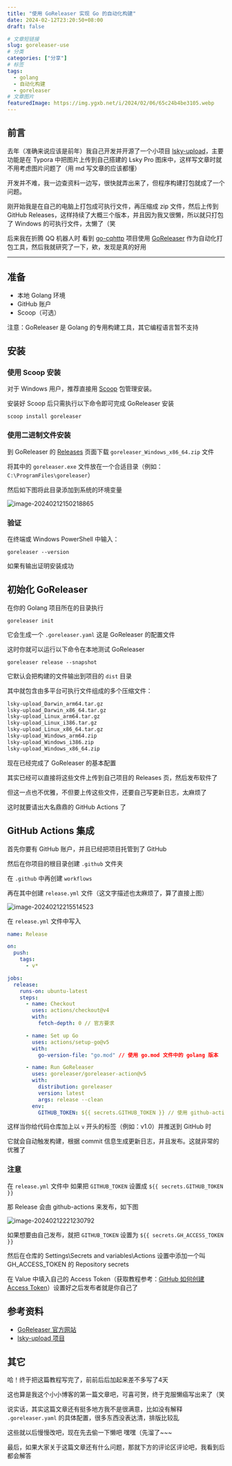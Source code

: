 ```yaml
---
title: "使用 GoReleaser 实现 Go 的自动化构建"
date: 2024-02-12T23:20:50+08:00
draft: false

# 文章短链接
slug: goreleaser-use
# 分类
categories: ["分享"]
# 标签
tags:
  - golang
  - 自动化构建
  - goreleaser
# 文章图片
featuredImage: https://img.ygxb.net/i/2024/02/06/65c24b4be3105.webp
---
```


## 前言

去年（准确来说应该是前年）我自己开发并开源了一个小项目 [lsky-upload](https://github.com/ygxbnet/lsky-upload)，主要功能是在 Typora 中把图片上传到自己搭建的 Lsky Pro 图床中，这样写文章时就不用考虑图片问题了（用 md 写文章的应该都懂）

开发并不难，我一边查资料一边写，很快就弄出来了，但程序构建打包就成了一个问题。

刚开始我是在自己的电脑上打包成可执行文件，再压缩成 zip 文件，然后上传到 GitHub Releases，这样持续了大概三个版本，并且因为我又很懒，所以就只打包了 Windows 的可执行文件，太懒了（笑

后来我在折腾 QQ 机器人时 看到 [go-cqhttp](https://github.com/Mrs4s/go-cqhttp) 项目使用 [GoReleaser](https://github.com/goreleaser/goreleaser) 作为自动化打包工具，然后我就研究了一下，欸，发现是真的好用

---

## 准备

- 本地 Golang 环境
- GitHub 账户
- Scoop（可选）

注意：GoReleaser 是 Golang 的专用构建工具，其它编程语言暂不支持

## 安装

### 使用 Scoop 安装

对于 Windows 用户，推荐直接用 [Scoop](https://scoop.sh/) 包管理安装。

安装好 Scoop 后只需执行以下命令即可完成 GoReleaser 安装

```shell
scoop install goreleaser 
```

### 使用二进制文件安装

到 GoReleaser 的 [Releases](https://github.com/goreleaser/goreleaser/releases) 页面下载 `goreleaser_Windows_x86_64.zip` 文件

将其中的 `goreleaser.exe` 文件放在一个合适目录（例如：`C:\ProgramFiles\goreleaser`）

然后如下图将此目录添加到系统的环境变量

![image-20240212150218865](https://img.ygxb.net/i/2024/02/12/65c9c27fbafcf.webp)

### 验证

在终端或 Windows PowerShell 中输入：

```shell
goreleaser --version
```

如果有输出证明安装成功

## 初始化 GoReleaser

在你的 Golang 项目所在的目录执行

```shell
goreleaser init
```

它会生成一个 `.goreleaser.yaml` 这是 GoReleaser 的配置文件

这时你就可以运行以下命令在本地测试 GoReleaser

```shell
goreleaser release --snapshot
```

它默认会把构建的文件输出到项目的 `dist` 目录

其中就包含由多平台可执行文件组成的多个压缩文件：

```txt
lsky-upload_Darwin_arm64.tar.gz
lsky-upload_Darwin_x86_64.tar.gz
lsky-upload_Linux_arm64.tar.gz
lsky-upload_Linux_i386.tar.gz
lsky-upload_Linux_x86_64.tar.gz
lsky-upload_Windows_arm64.zip
lsky-upload_Windows_i386.zip
lsky-upload_Windows_x86_64.zip
```

现在已经完成了 GoReleaser 的基本配置

其实已经可以直接将这些文件上传到自己项目的 Releases 页，然后发布软件了

但这一点也不优雅，不但要上传这些文件，还要自己写更新日志，太麻烦了

这时就要请出大名鼎鼎的 GitHub Actions 了

## GitHub Actions 集成

首先你要有 GitHub 账户，并且已经把项目托管到了 GitHub

然后在你项目的根目录创建 `.github` 文件夹

在 `.github` 中再创建 `workflows`

再在其中创建 `release.yml` 文件（这文字描述也太麻烦了，算了直接上图）

![image-20240212215514523](https://img.ygxb.net/i/2024/02/12/65ca23446abe7.webp)

在 `release.yml` 文件中写入

```yaml
name: Release

on:
  push:
    tags:
      - v*

jobs:
  release:
    runs-on: ubuntu-latest
    steps:
      - name: Checkout
        uses: actions/checkout@v4
        with:
          fetch-depth: 0 // 官方要求

      - name: Set up Go
        uses: actions/setup-go@v5
        with:
          go-version-file: "go.mod" // 使用 go.mod 文件中的 golang 版本

      - name: Run GoReleaser
        uses: goreleaser/goreleaser-action@v5
        with:
          distribution: goreleaser
          version: latest
          args: release --clean
        env:
          GITHUB_TOKEN: ${{ secrets.GITHUB_TOKEN }} // 使用 github-actions 发布
```

这样当你给代码仓库加上以 `v` 开头的标签（例如：v1.0）并推送到 GitHub 时

它就会自动触发构建，根据 commit 信息生成更新日志，并且发布。这就非常的优雅了

### 注意

在 `release.yml` 文件中 如果把 `GITHUB_TOKEN` 设置成 `${{ secrets.GITHUB_TOKEN }}` 

那 Release 会由 github-actions 来发布，如下图

![image-20240212221230792](https://img.ygxb.net/i/2024/02/12/65ca2751a83ed.webp)

如果想要由自己发布，就把 `GITHUB_TOKEN` 设置为 `${{ secrets.GH_ACCESS_TOKEN }}`

然后在仓库的 Settings\Secrets and variables\Actions 设置中添加一个叫 GH_ACCESS_TOKEN 的 Repository secrets

在 Value 中填入自己的 Access Token（获取教程参考：[GitHub 如何创建 Access Token](https://zhuanlan.zhihu.com/p/393441709)）设置好之后发布者就是你自己了

## 参考资料

- [GoReleaser 官方网站](https://goreleaser.com/)
- [lsky-upload 项目](https://github.com/ygxbnet/lsky-upload)

## 其它

哈！终于把这篇教程写完了，前前后后加起来差不多写了4天

这也算是我这个小小博客的第一篇文章吧，可喜可贺，终于克服懒癌写出来了（笑

说实话，其实这篇文章还有挺多地方我不是很满意，比如没有解释 `.goreleaser.yaml` 的具体配置，很多东西没表达清，排版比较乱

这些就以后慢慢改吧，现在先去偷一下懒吧 嘿嘿（先溜了~~~

最后，如果大家关于这篇文章还有什么问题，那就下方的评论区评论吧，我看到后都会解答
